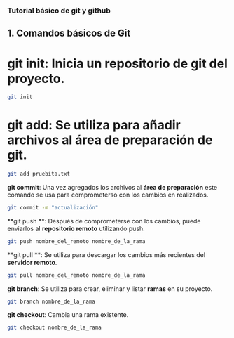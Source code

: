 ### Tutorial básico de git y github

## 1. Comandos básicos de Git

# **git init**: Inicia un repositorio de git del proyecto.
```bash
git init
```

# **git add**: Se utiliza para añadir archivos al **área de preparación** de git.
```bash
git add pruebita.txt
```

**git commit**: Una vez agregados los archivos al **área de preparación** este comando se usa para comprometerso con los cambios en realizados.
```bash
git commit -m "actualización"
```

**git push **: Después de comprometerse con los cambios, puede enviarlos al **repositorio remoto** utilizando push.
```bash
git push nombre_del_remoto nombre_de_la_rama
```

**git pull **:  Se utiliza para descargar los cambios más recientes del **servidor remoto**.
```bash
git pull nombre_del_remoto nombre_de_la_rama
```

**git branch**: Se utiliza para crear, eliminar y listar **ramas** en su proyecto. 
```bash
git branch nombre_de_la_rama
```

**git checkout**: Cambia una rama existente.
```bash
git checkout nombre_de_la_rama
```


